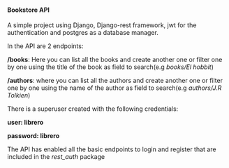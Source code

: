 #### **Bookstore API**

A simple project using Django, Django-rest framework, jwt for the authentication and postgres as a database manager.

In the API are 2 endpoints:

**/books**: Here you can list all the books and create another one or
filter one by one using the title of the book as field to search(e.g _books/El hobbit_)

**/authors**: where you can list all the authors and create another one or
filter one by one using the name of the author as field to search(e.g _authors/J.R Tolkien_)

There is a superuser created with the following credentials:

**user: librero**

**password: librero**

The API has enabled all the basic endpoints to login and register that are included in the _rest_auth_ package